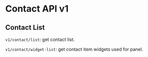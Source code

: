 # Contact API v1

## Contact List

`v1/contact/list`: get contact list.

`v1/contact/widget-list`: get contact item widgets used for panel.
